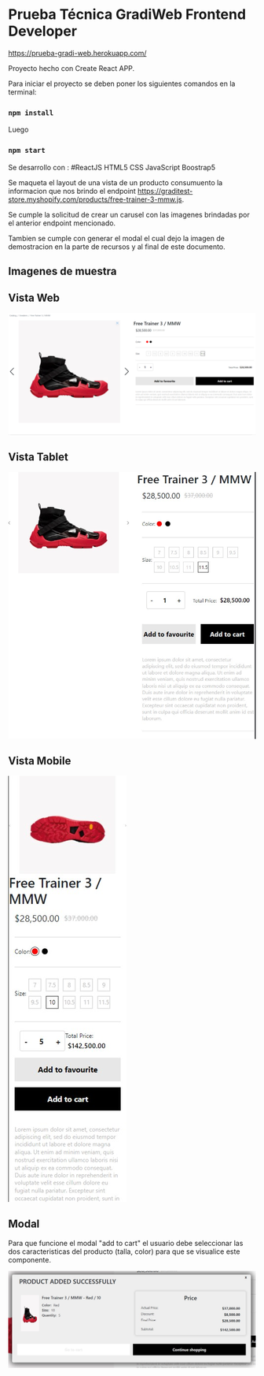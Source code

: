 # Prueba Técnica GradiWeb Frontend Developer

https://prueba-gradi-web.herokuapp.com/

Proyecto hecho con Create React APP.

Para iniciar el proyecto se deben poner los siguientes comandos en la terminal:

### `npm install`

Luego

### `npm start`

Se desarrollo con : #ReactJS 
HTML5 
CSS 
JavaScript 
Boostrap5

Se maqueta el layout de una vista de un producto consumuento la informacion que nos brindo el endpoint https://graditest-store.myshopify.com/products/free-trainer-3-mmw.js.

Se cumple la solicitud de crear un carusel con las imagenes brindadas por el anterior endpoint mencionado.

Tambien se cumple con generar el modal el cual dejo la imagen de demostracion en la parte de recursos y al final de este documento.

## Imagenes de muestra

## Vista Web

![Web](src/assets/Vista%20Web.png)

## Vista Tablet

![Tablet](src/assets/VistaTablet.jpg)

## Vista Mobile

![FMobile](src/assets/VistaTelefono.jpg)

## Modal

Para que funcione el modal "add to cart" el usuario debe seleccionar las dos caracteristicas del producto (talla, color) para que se visualice este componente.

![Modal](src/assets/Modal.jpg)
